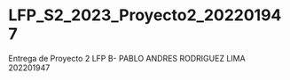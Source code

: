 # LFP_S2_2023_Proyecto2_202201947
Entrega de Proyecto 2 LFP B- PABLO ANDRES RODRIGUEZ LIMA 202201947

